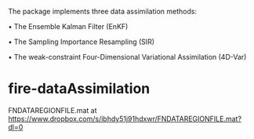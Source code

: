 
The package implements three data assimilation methods:

•	The Ensemble Kalman Filter (EnKF)

•	The Sampling Importance Resampling (SIR)

•	The weak-constraint Four-Dimensional Variational Assimilation (4D-Var)


# fire-dataAssimilation
FNDATAREGIONFILE.mat at https://www.dropbox.com/s/ibhdy51j91hdxwr/FNDATAREGIONFILE.mat?dl=0
